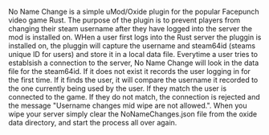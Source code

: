 No Name Change is a simple uMod/Oxide plugin for the popular Facepunch video game Rust. The purpose of the plugin is to prevent players from changing their steam username after they have logged into the server the mod is installed on.  WHen a user first logs into the Rust server the pluggin is installed on, the pluggin will capture the username and steam64id (steams unique ID for users) and store it in a local data file.  Everytime a user tries to establsish a connection to the server, No Name Change will look in the data file for the steam64id.  If it does not exist it records the user logging in for the first time.  If it finds the user, it will compare the username it recorded to the one currently being used by the user.  If they match the user is connected to the game.  If they do not match, the connection is rejected and the message "Username changes mid wipe are not allowed.".  When you wipe your server simply clear the NoNameChanges.json file from the oxide data directory, and start the process all over again.